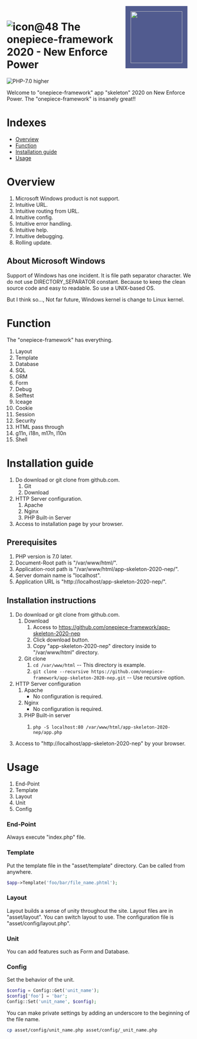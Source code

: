 <span style="display:inline-block; background-color:#515B8F; padding:1em; float:right; margin-right: 1em;">
<img src="https://www.php.net/images/php8/logo_php8.svg" style="width:10em;"/>
</span>

![icon@48](https://user-images.githubusercontent.com/1668339/72398593-cb0d1900-3786-11ea-863c-418ff8d48f43.png)
The onepiece-framework 2020 - New Enforce Power
===

![PHP-7.0 higher](https://img.shields.io/badge/PHP-7.0_higher-brightgreen)

 Welcome to "onepiece-framework" app "skeleton" 2020 on New Enforce Power.
 The "onepiece-framework" is insanely great!!

# Indexes

 * <a href="#overview">Overview</a>
 * <a href="#function">Function</a>
 * <a href="#install" >Installation guide</a>
 * <a href="#usage"   >Usage</a>

# <a name="overview">Overview</a>

 1. Microsoft Windows product is not support.
 1. Intuitive URL.
 1. Intuitive routing from URL.
 1. Intuitive config.
 1. Intuitive error handling.
 1. Intuitive help.
 1. Intuitive debugging.
 1. Rolling update.

## About Microsoft Windows

 Support of Windows has one incident.
 It is file path separator character.
 We do not use DIRECTORY_SEPARATOR constant.
 Because to keep the clean source code and easy to readable.
 So use a UNIX-based OS.

 But I think so...,  Not far future, Windows kernel is change to Linux kernel.

# <a name="function">Function</a>

 The "onepiece-framework" has everything.

<div data-i18n="false">

 1. Layout
 1. Template
 1. Database
 1. SQL
 1. ORM
 1. Form
 1. Debug
 1. Selftest
 1. Iceage
 1. Cookie
 1. Session
 1. Security
 1. HTML pass through
 1. g11n, i18n, m17n, l10n
 1. Shell

</div>

# <a name="install">Installation guide</a>

 1. Do download or git clone from github.com.
    1. Git
    1. Download
 1. HTTP Server configuration.
    1. Apache
    1. Nginx
    1. PHP Built-in Server
 1. Access to installation page by your browser.

## Prerequisites

 1. PHP version is 7.0 later.
 1. Document-Root path is "/var/www/html/".
 1. Application-root path is "/var/www/html/app-skeleton-2020-nep/".
 1. Server domain name is "localhost".
 1. Application URL is "http://localhost/app-skeleton-2020-nep/".

## Installation instructions

 1. Do download or git clone from github.com.
    1. Download
       1. Access to https://github.com/onepiece-framework/app-skeleton-2020-nep
       1. Click download button.
       1. Copy "app-skeleton-2020-nep" directory inside to "/var/www/html" directory.
    1. Git clone
       1. `cd /var/www/html` -- This directory is example.
       1. `git clone --recursive https://github.com/onepiece-framework/app-skeleton-2020-nep.git` -- Use recursive option.
 2. HTTP Server configuration
    1. Apache
       - No configuration is required.
    1. Nginx
       - No configuration is required.
    1. PHP Built-in server
       1. ```
          php -S localhost:80 /var/www/html/app-skeleton-2020-nep/app.php
          ```
 3. Access to "http://localhost/app-skeleton-2020-nep" by your browser.

# <a name="usage">Usage</a>

 1. End-Point
 1. Template
 1. Layout
 1. Unit
 1. Config

### End-Point

 Always execute "index.php" file.

### Template

 Put the template file in the "asset/template" directory.
 Can be called from anywhere.

```php
$app->Template('foo/bar/file_name.phtml');
```

### Layout

 Layout builds a sense of unity throughout the site.
 Layout files are in "asset/layout".
 You can switch layout to use.
 The configuration file is "asset/config/layout.php".

### Unit

 You can add features such as Form and Database.

### Config

 Set the behavior of the unit.

```php
$config = Config::Get('unit_name');
$config['foo'] = 'bar';
Config::Set('unit_name', $config);
```

 You can make private settings by adding an underscore to the beginning of the file name.

```sh
cp asset/config/unit_name.php asset/config/_unit_name.php
```
